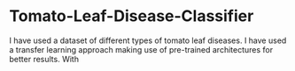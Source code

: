 # Tomato-Leaf-Disease-Classifier
I have used a dataset of different types of tomato leaf diseases. I have used a transfer learning approach making use of pre-trained architectures for better results. With 
